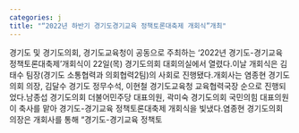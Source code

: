 ```yaml
---
categories: j
title: "“2022년 하반기 경기도경기교육 정책토론대축제 개회식”개최"
---
```

경기도 및 경기도의회, 경기도교육청이 공동으로 주최하는 ‘2022년 경기도-경기교육 정책토론대축제’개회식이 22일(목) 경기도의회 대회의실에서 열렸다.이날 개회식은 김태수 팀장(경기도 소통협력과 의회협력2팀)의 사회로 진행됐다.개회사는 염종현 경기도의회 의장, 김달수 경기도 정무수석, 이현철 경기도교육청 교육협력국장 순으로 진행되었다.남종섭 경기도의회 더불어민주당 대표의원, 곽미숙 경기도의회 국민의힘 대표의원이 축사를 맡아 경기도-경기교육 정책토론대축제 개회식을 빛냈다.염종현 경기도의회 의장은 개회사를 통해 “경기도-경기교육 정책토
